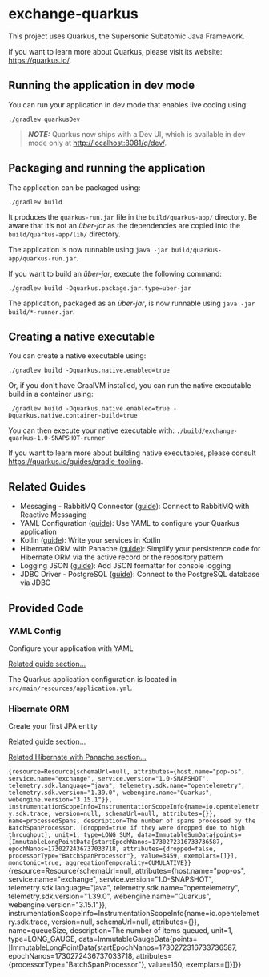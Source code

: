# exchange-quarkus

This project uses Quarkus, the Supersonic Subatomic Java Framework.

If you want to learn more about Quarkus, please visit its website: <https://quarkus.io/>.

## Running the application in dev mode

You can run your application in dev mode that enables live coding using:

```shell script
./gradlew quarkusDev
```

> **_NOTE:_**  Quarkus now ships with a Dev UI, which is available in dev mode only at <http://localhost:8081/q/dev/>.

## Packaging and running the application

The application can be packaged using:

```shell script
./gradlew build
```

It produces the `quarkus-run.jar` file in the `build/quarkus-app/` directory.
Be aware that it’s not an _über-jar_ as the dependencies are copied into the `build/quarkus-app/lib/` directory.

The application is now runnable using `java -jar build/quarkus-app/quarkus-run.jar`.

If you want to build an _über-jar_, execute the following command:

```shell script
./gradlew build -Dquarkus.package.jar.type=uber-jar
```

The application, packaged as an _über-jar_, is now runnable using `java -jar build/*-runner.jar`.

## Creating a native executable

You can create a native executable using:

```shell script
./gradlew build -Dquarkus.native.enabled=true
```

Or, if you don't have GraalVM installed, you can run the native executable build in a container using:

```shell script
./gradlew build -Dquarkus.native.enabled=true -Dquarkus.native.container-build=true
```

You can then execute your native executable with: `./build/exchange-quarkus-1.0-SNAPSHOT-runner`

If you want to learn more about building native executables, please consult <https://quarkus.io/guides/gradle-tooling>.

## Related Guides

- Messaging - RabbitMQ Connector ([guide](https://quarkus.io/guides/rabbitmq)): Connect to RabbitMQ with Reactive
  Messaging
- YAML Configuration ([guide](https://quarkus.io/guides/config-yaml)): Use YAML to configure your Quarkus application
- Kotlin ([guide](https://quarkus.io/guides/kotlin)): Write your services in Kotlin
- Hibernate ORM with Panache ([guide](https://quarkus.io/guides/hibernate-orm-panache)): Simplify your persistence code
  for Hibernate ORM via the active record or the repository pattern
- Logging JSON ([guide](https://quarkus.io/guides/logging#json-logging)): Add JSON formatter for console logging
- JDBC Driver - PostgreSQL ([guide](https://quarkus.io/guides/datasource)): Connect to the PostgreSQL database via JDBC

## Provided Code

### YAML Config

Configure your application with YAML

[Related guide section...](https://quarkus.io/guides/config-reference#configuration-examples)

The Quarkus application configuration is located in `src/main/resources/application.yml`.

### Hibernate ORM

Create your first JPA entity

[Related guide section...](https://quarkus.io/guides/hibernate-orm)

[Related Hibernate with Panache section...](https://quarkus.io/guides/hibernate-orm-panache)

`{resource=Resource{schemaUrl=null, attributes={host.name="pop-os", service.name="exchange", service.version="1.0-SNAPSHOT", telemetry.sdk.language="java", telemetry.sdk.name="opentelemetry", telemetry.sdk.version="1.39.0", webengine.name="Quarkus", webengine.version="3.15.1"}}, instrumentationScopeInfo=InstrumentationScopeInfo{name=io.opentelemetry.sdk.trace, version=null, schemaUrl=null, attributes={}}, name=processedSpans, description=The number of spans processed by the BatchSpanProcessor. [dropped=true if they were dropped due to high throughput], unit=1, type=LONG_SUM, data=ImmutableSumData{points=[ImmutableLongPointData{startEpochNanos=1730272316733736587, epochNanos=1730272436737033718, attributes={dropped=false, processorType="BatchSpanProcessor"}, value=3459, exemplars=[]}], monotonic=true, aggregationTemporality=CUMULATIVE}}
`{resource=Resource{schemaUrl=null, attributes={host.name="pop-os", service.name="exchange", service.version="1.0-SNAPSHOT", telemetry.sdk.language="java", telemetry.sdk.name="opentelemetry", telemetry.sdk.version="1.39.0", webengine.name="Quarkus", webengine.version="3.15.1"}}, instrumentationScopeInfo=InstrumentationScopeInfo{name=io.opentelemetry.sdk.trace, version=null, schemaUrl=null, attributes={}}, name=queueSize, description=The number of items queued, unit=1, type=LONG_GAUGE, data=ImmutableGaugeData{points=[ImmutableLongPointData{startEpochNanos=1730272316733736587, epochNanos=1730272436737033718, attributes={processorType="BatchSpanProcessor"}, value=150, exemplars=[]}]}}
